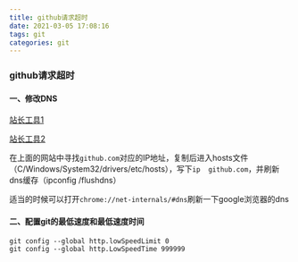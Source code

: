 ```yaml
---
title: github请求超时
date: 2021-03-05 17:08:16
tags: git
categories: git
---
```


### github请求超时

#### 一、修改DNS

[站长工具1](http://tool.chinaz.com/dns/)

[站长工具2](http://ping.chinaz.com/github.githubassets.com)

在上面的网站中寻找`github.com`对应的IP地址，复制后进入hosts文件（C/Windows/System32/drivers/etc/hosts），写下`ip  github.com`，并刷新dns缓存（ipconfig /flushdns）

适当的时候可以打开`chrome://net-internals/#dns`刷新一下google浏览器的dns

#### 二、配置git的最低速度和最低速度时间

```
git config --global http.lowSpeedLimit 0
git config --global http.LowSpeedTime 999999
```

